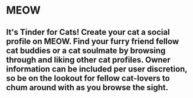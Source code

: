 # MEOW
## It's Tinder for Cats! Create your cat a social profile on MEOW. Find your furry friend fellow cat buddies or a cat soulmate by browsing through and liking other cat profiles. Owner information can be included per user discretion, so be on the lookout for fellow cat-lovers to chum around with as you browse the sight.
